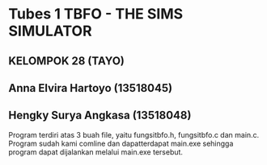 # Tubes 1 TBFO - THE SIMS SIMULATOR
## KELOMPOK 28 (TAYO)
## Anna Elvira Hartoyo (13518045)
## Hengky Surya Angkasa (13518048)

Program terdiri atas 3 buah file, yaitu fungsitbfo.h, fungsitbfo.c dan main.c. Program sudah kami comline dan dapatterdapat main.exe sehingga program dapat dijalankan melalui main.exe tersebut.
